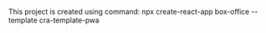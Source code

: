 This project is created using command:
    npx create-react-app box-office --template cra-template-pwa
